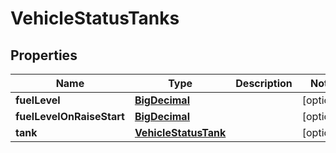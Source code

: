 # VehicleStatusTanks

## Properties
Name | Type | Description | Notes
------------ | ------------- | ------------- | -------------
**fuelLevel** | [**BigDecimal**](BigDecimal.md) |  |  [optional]
**fuelLevelOnRaiseStart** | [**BigDecimal**](BigDecimal.md) |  |  [optional]
**tank** | [**VehicleStatusTank**](VehicleStatusTank.md) |  |  [optional]
